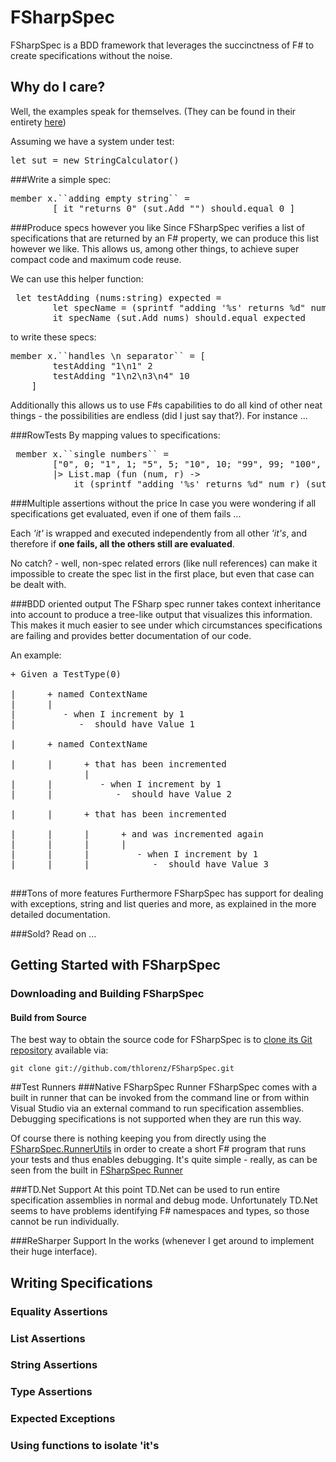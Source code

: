 FSharpSpec
======================================================================
FSharpSpec is a BDD framework that leverages the succinctness of F# to create specifications without the noise.

## Why do I care? 
Well, the examples speak for themselves. (They can be found in their entirety [here](https://github.com/thlorenz/FSharpSpec/tree/master/src/Samples))

Assuming we have a system under test:
<pre>let sut = new StringCalculator()</pre>
###Write a simple spec:
<pre>
member x.``adding empty string`` = 
        [ it "returns 0" (sut.Add "") should.equal 0 ]
</pre>
###Produce specs however you like
Since FSharpSpec verifies a list of specifications that are returned by an F# property, we can produce this list however we like. This allows us, among other things, to achieve super compact code and maximum code reuse. 

We can use this helper function:
<pre>
 let testAdding (nums:string) expected = 
        let specName = (sprintf "adding '%s' returns %d" nums expected)
        it specName (sut.Add nums) should.equal expected
</pre>
to write these specs:
<pre>
member x.``handles \n separator`` = [
        testAdding "1\n1" 2
        testAdding "1\n2\n3\n4" 10
    ]
</pre>
Additionally this allows us to use F#s capabilities to do all kind of other neat things - the possibilities are endless (did I just say that?).
For instance ...

###RowTests 
By mapping values to specifications:
<pre>
 member x.``single numbers`` =
        ["0", 0; "1", 1; "5", 5; "10", 10; "99", 99; "100", 100; "999", 999 ] 
        |> List.map (fun (num, r) -> 
            it (sprintf "adding '%s' returns %d" num r) (sut.Add num) should.equal r)
</pre>
###Multiple assertions without the price
In case you were wondering if all specifications get evaluated, even if one of them fails ...

Each *'it'* is wrapped and executed independently from all other *'it's*, and therefore if **one fails, all the others still are evaluated**.

No catch? - well, non-spec related errors (like null references) can make it impossible to create the spec list in the first place, but even that case can be dealt with.

###BDD oriented output
The FSharp spec runner takes context inheritance into account to produce a tree-like output that visualizes this information. This makes it much easier to see under which circumstances specifications are failing and provides better documentation of our code.

An example:
<pre>
+ Given a TestType(0)

|      + named ContextName
|      |
|         - when I increment by 1
|            -  should have Value 1

|      + named ContextName

|      |      + that has been incremented
              |
|      |         - when I increment by 1
|      |            -  should have Value 2

|      |      + that has been incremented

|      |      |      + and was incremented again
|      |      |      |
|      |      |         - when I increment by 1
|      |      |            -  should have Value 3

</pre>
###Tons of more features
 Furthermore FSharpSpec has support for dealing with exceptions, string and list queries and more, as explained in the more detailed documentation.

###Sold? 
Read on ...

## Getting Started with FSharpSpec

### Downloading and Building FSharpSpec

#### Build from Source
The best way to obtain the source code for FSharpSpec is to [clone its Git repository](http://www.book.git-scm.com/documentation) available via:

`git clone git://github.com/thlorenz/FSharpSpec.git`

##Test Runners
###Native FSharpSpec Runner
FSharpSpec comes with a built in runner that can be invoked from the command line or from within Visual Studio via an external command to run specification assemblies.
Debugging specifications is not supported when they are run this way.

Of course there is nothing keeping you from directly using the [FSharpSpec.RunnerUtils](https://github.com/thlorenz/FSharpSpec/tree/master/src/Runners/FSharpSpec.RunnerUtils/) in order to create a short F# program that runs your tests and thus enables debugging. 
It's quite simple - really, as can be seen from the built in [FSharpSpec Runner](https://github.com/thlorenz/FSharpSpec/blob/master/src/Runners/FSharpSpec.ConsoleRunner/Program.fs)

###TD.Net Support
At this point TD.Net can be used to run entire specification assemblies in normal and debug mode.
Unfortunately TD.Net seems to have problems identifying F# namespaces and types, so those cannot be run individually.

###ReSharper Support
In the works (whenever I get around to implement their huge interface).

## Writing Specifications
### Equality Assertions
### List Assertions
### String Assertions
### Type Assertions
### Expected Exceptions
### Using functions to isolate 'it's

